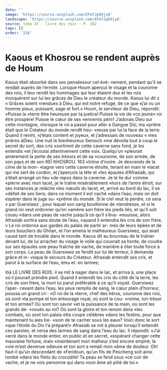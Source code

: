 ```yaml
---
date: ''
image: 'https://source.unsplash.com/EFm7JpD9jy8'
landscape: 'https://source.unsplash.com/EFm7JpD9jy8'
source: tome IV - livre des rois - P. 162
tags: []
order: '216'
---
```


# Kaous et Khosrou se rendent auprès de Houm

Kaous était absorbé dans ses penséessur cet évé-
nement, pendant qu’il se rendait auprès de l’ermite.
Lorsque Houm aperçut le visage et la couronne des
rois, il leur rendit les hommages qui leur étaient
dus et les rois invoquèrent sur lui les grâces de Dieu
le créateur du monde. Kaous lui dit z « Grâces soient
«rendues à Dieu, qui est notre refuge, de ce que
«j’ai vu un homme pieux, puissant, sage et fort.»
Houm, le serviteur de Dieu, répondit: «Puisse la
«terre être heureuse par ta justicel Puisse la vie de
«ce jeune» roi être prospère! Puisse le cœur de ses
«ennemis périr! J’adorais Dieu sur cette montagne,
«lorsque le roi a passé pour aller à Gangue Diz; ma
«prière était que le Créateur du monde rendît heu-
«reuse par lui la face de la terre. Quand il revint, «j’étais content et joyeux, et j’adressais de nouveau
« mes prières àDieu. Une nuit le bienheureux Serosch «me dévoila tout à coup le secret du sort, des cris «sortirent de cette caverne sans fond, je les entendis «et j’écoutai attentivement cette voix. Quelqu’un
«pleurait amèrement la perte de ses trésors et de sa «couronne, de son armée, de son pays et de son
KEÏ KHOSROU. 163 «trône d’ivoire. Je descends de la cime de la mon-
«tagne vers cette caverne étroite, tenant en main le «lacet qui me sert de cordon, et j’aperçois la tête et «les épaules d’Afrasiab, qui s’était arrangé un lieu
«de repos dans la caverne. Je le lie dur comme «pierre avec mon lacet, je le traîne misérablement «hors de l’antre étroit; sur ses instances je relâche
«les nœuds du lacet, et, arrivé au bord du lac, il se «défait de ses liens; dans ce moment il est caché «dans l’eau; mais on doit espérer dans le juge su- «prême du monde. Si le ciel veut le perdre, ce sera « par Guersiwez , pour lequel son sang bouillonne de «tendresse, et si le grand roi veut ordonner qu’on «amène son frère les pieds liés, et qu’il soit cousu
«dans une peau de vache jusqu’à ce qu’il s’éva- «nouisse, alors Afrasiab sortira sans doute de l’eau, «quand il entendra les cris de son frère. v
Le roi ordonna aux gardes du palais de partir ar- més de leurs épées et de leurs boucliers du Ghilan,
et l’on amena le malheureux Guersiwez, qui avait causé tant de trouble dans le monde. Kaous dit au bourreau de le traîner devant lui, de lui arracher du visage le voile qui couvrait sa honte, de coudre sur ses épaules une peau fraîche de vache, de manière à
ôter toute force à son corps. La peau de Guersiwez
se fendit sur lui de terreur, il demanda grâce et in-
voqua le secours du Créateur. Afrasiab entendit ses cris, et parut à la surface de l’eau, ému et. en larmes;

lôâ LE LIVRE DES ROIS.
il se mit à nager dans le lac, et arriva à, une place où il pouvait prendre pied. Quand il entendit les cris du côté de la terre, les cris de son frère, la mort lui parut préférable à ce qu’il voyait. Guersiwez l’aper-
cevant dans l’eau, les yeux remplis de sang, le cœur plein d’horreur, poussa un grand cri : «O roi de la «terre, chef des héros, couronne des rois, où sont
«ta pompe et ton entourage royal, où sont la cou- «ronne, ton trésor et ton armée? Où sont ton savoir
«et la puissance de ta main, où sont les grands dé- «voués au roi? Où sont ta gloire et ton renom dans «les combats, où sont ton palais etta coupe célèbres «dans les festins, pour que maintenant tu aies be- «soin de te cacher sous les eaux? Voici donc le sort «que l’étoile du Div t’a préparé!» Afrasiab se mit à
pleurer lorsqu’il entendit ces paroles, et versa des larmes de sang dans l’eau du lac. Il répondit: «J’ai
«erré dans le monde entier, en public et en secret, «espérant changer cette mauvaise fortune, mais «maintenant mon malheur s’est encore empiré; la
«vie m’est devenue odieuse et ton sort a rempli mon «âme de douleur. Oh! faut-il qu’un descendant de «Feridoun, qu’un fils de Pescheng soit ainsi tombé «dans les filets du crocodile! Ta peau se fend sous «ce cuir de vache, et je ne vois personne qui dans «son âme ait pitié de toi.»
